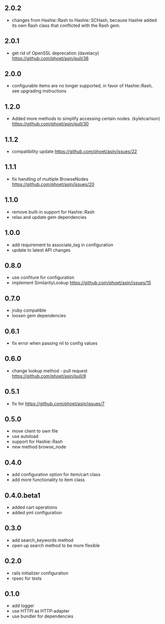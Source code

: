 ## 2.0.2

* changes from Hashie::Rash to Hashie::SCHash, because Hashie added its own Rash class that conflicted with the Rash gem.

## 2.0.1

* get rid of OpenSSL deprecation (davelacy) https://github.com/phoet/asin/pull/36

## 2.0.0

* configurable items are no longer supported, in favor of Hashie::Rash, see upgrading instructions

## 1.2.0

* Added more methods to simplify accessing certain nodes. (kyletcarlson) https://github.com/phoet/asin/pull/30

## 1.1.2

* compatibility update https://github.com/phoet/asin/issues/22

## 1.1.1

* fix handling of multiple BrowseNodes https://github.com/phoet/asin/issues/20

## 1.1.0

* remove built-in support for Hashie::Rash
* relax and update gem dependencies

## 1.0.0

* add requirement to associate_tag in configuration
* update to latest API changes

## 0.8.0

* use confiture for configuration
* implement SimilarityLookup https://github.com/phoet/asin/issues/15

## 0.7.0

* jruby compatible
* loosen gem dependencies

## 0.6.1

* fix error when passing nil to config values

## 0.6.0

* change lookup method - pull request https://github.com/phoet/asin/pull/8

## 0.5.1

* fix for https://github.com/phoet/asin/issues/7

## 0.5.0

* move client to own file
* use autoload
* support for Hashie::Rash
* new method browse_node

## 0.4.0

* add configuration option for item/cart class
* add more functionality to item class

## 0.4.0.beta1

* added cart operations
* added yml configuration

## 0.3.0

* add search_keywords method
* open up search method to be more flexible

## 0.2.0

* rails initializer configuration
* rpsec for tests

## 0.1.0

* add logger
* use HTTPI as HTTP-adapter
* use bundler for dependencies
